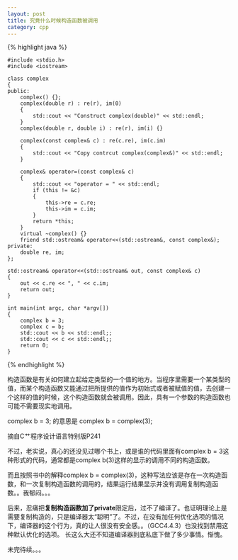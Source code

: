 ```yaml
---
layout: post
title: 究竟什么时候构造函数被调用
category: cpp
---
```

{% highlight java %}

    #include <stdio.h>
    #include <iostream>

    class complex
    {
    public:
        complex() {};
        complex(double r) : re(r), im(0)
        {
            std::cout << "Construct complex(double)" << std::endl;
        }
        complex(double r, double i) : re(r), im(i) {}

        complex(const complex& c) : re(c.re), im(c.im)
        {
            std::cout << "Copy contrcut complex(complex&)" << std::endl;
        }

        complex& operator=(const complex& c)
        {
            std::cout << "operator = " << std::endl;
            if (this != &c)
            {
                this->re = c.re;
                this->im = c.im;
            }
            return *this;
        }
        virtual ~complex() {}
        friend std::ostream& operator<<(std::ostream&, const complex&);
    private:
        double re, im;
    };

    std::ostream& operator<<(std::ostream& out, const complex& c)
    {
        out << c.re << ", " << c.im;
        return out;
    }

    int main(int argc, char *argv[])
    {
        complex b = 3;
        complex c = b;
        std::cout << b << std::endl;;
        std::cout << c << std::endl;;
        return 0;
    }

{% endhighlight %}

构造函数是有关如何建立起给定类型的一个值的地方。当程序里需要一个某类型的值，而某个构造函数又能通过把所提供的值作为初始式或者被赋值的值，去创建一个这样的值的时候，这个构造函数就会被调用。因此，具有一个参数的构造函数也可能不需要现实地调用。

complex b = 3; 的意思是 complex b = complex(3);

摘自C艹程序设计语言特别版P241

不过，老实说，真心的还没见过哪个书上，或是谁的代码里面有complex b = 3这种形式的代码，通常都是complex b(3)这样的显示的调用不同的构造函数。

而且按照书中的解释complex b = complex(3)，这种写法应该是存在一次构造函数，和一次复制构造函数的调用的，结果运行结果显示并没有调用复制构造函数。。我郁闷。。。

后来，忍痛把**复制构造函数加了private**限定后，过不了编译了。也证明理论上是需要复制构造的，只是编译器太“聪明”了。不过，在没有加任何优化选项的情况下，编译器的这个行为，真的让人很没有安全感。。（GCC4.4.3）也没找到禁用这种默认优化的选项。 
 长这么大还不知道编译器到底私底下做了多少事情。惭愧。

未完待续。。。

